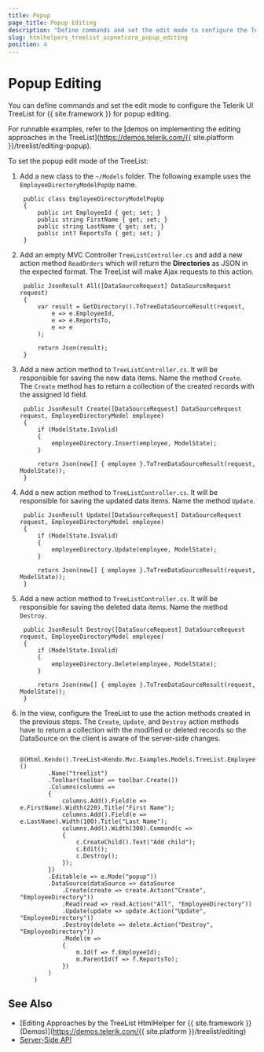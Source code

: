 ```yaml
---
title: Popup
page_title: Popup Editing
description: "Define commands and set the edit mode to configure the Telerik UI TreeList component for {{ site.framework }} for popup editing."
slug: htmlhelpers_treelist_aspnetcore_popup_editing
position: 4
---
```


# Popup Editing

You can define commands and set the edit mode to configure the Telerik UI TreeList for {{ site.framework }} for popup editing.

For runnable examples, refer to the [demos on implementing the editing approaches in the TreeList](https://demos.telerik.com/{{ site.platform }}/treelist/editing-popup).

To set the popup edit mode of the TreeList:

1. Add a new class to the `~/Models` folder. The following example uses the `EmployeeDirectoryModelPopUp` name.

        public class EmployeeDirectoryModelPopUp
        {
            public int EmployeeId { get; set; }
            public string FirstName { get; set; }
            public string LastName { get; set; }
            public int? ReportsTo { get; set; }
        }

1. Add an empty MVC Controller `TreeListController.cs` and add a new action method `ReadOrders` which will return the **Directories** as JSON in the expected format. The TreeList will make Ajax requests to this action.

        public JsonResult All([DataSourceRequest] DataSourceRequest request)
        {
            var result = GetDirectory().ToTreeDataSourceResult(request,
                e => e.EmployeeId,
                e => e.ReportsTo,
                e => e
            );

            return Json(result);
        }

1. Add a new action method to `TreeListController.cs`. It will be responsible for saving the new data items. Name the method `Create`.  The `Create` method has to return a collection of the created records with the assigned Id field.

        public JsonResult Create([DataSourceRequest] DataSourceRequest request, EmployeeDirectoryModel employee)
        {
            if (ModelState.IsValid)
            {
                employeeDirectory.Insert(employee, ModelState);
            }

            return Json(new[] { employee }.ToTreeDataSourceResult(request, ModelState));
        }

1. Add a new action method to `TreeListController.cs`. It will be responsible for saving the updated data items. Name the method `Update`.

        public JsonResult Update([DataSourceRequest] DataSourceRequest request, EmployeeDirectoryModel employee)
        {
            if (ModelState.IsValid)
            {
                employeeDirectory.Update(employee, ModelState);
            }

            return Json(new[] { employee }.ToTreeDataSourceResult(request, ModelState));
        }

1. Add a new action method to `TreeListController.cs`. It will be responsible for saving the deleted data items. Name the method `Destroy`.

        public JsonResult Destroy([DataSourceRequest] DataSourceRequest request, EmployeeDirectoryModel employee)
        {
            if (ModelState.IsValid)
            {
                employeeDirectory.Delete(employee, ModelState);
            }

            return Json(new[] { employee }.ToTreeDataSourceResult(request, ModelState));
        }

1. In the view, configure the TreeList to use the action methods created in the previous steps. The `Create`, `Update`, and `Destroy` action methods have to return a collection with the modified or deleted records so the DataSource on the client is aware of the server-side changes.

    ```HtmlHelper
        @(Html.Kendo().TreeList<Kendo.Mvc.Examples.Models.TreeList.EmployeeDirectoryModelPopUp>()
            .Name("treelist")
            .Toolbar(toolbar => toolbar.Create())
            .Columns(columns =>
            {
                columns.Add().Field(e => e.FirstName).Width(220).Title("First Name");
                columns.Add().Field(e => e.LastName).Width(100).Title("Last Name");
                columns.Add().Width(300).Command(c =>
                {
                    c.CreateChild().Text("Add child");
                    c.Edit();
                    c.Destroy();
                });
            })
            .Editable(e => e.Mode("popup"))
            .DataSource(dataSource => dataSource
                .Create(create => create.Action("Create", "EmployeeDirectory"))
                .Read(read => read.Action("All", "EmployeeDirectory"))
                .Update(update => update.Action("Update", "EmployeeDirectory"))
                .Destroy(delete => delete.Action("Destroy", "EmployeeDirectory"))
                .Model(m =>
                {
                    m.Id(f => f.EmployeeId);
                    m.ParentId(f => f.ReportsTo);
                })
            )
        )	  
    ```
## See Also

* [Editing Approaches by the TreeList HtmlHelper for {{ site.framework }} (Demos)](https://demos.telerik.com/{{ site.platform }}/treelist/editing)
* [Server-Side API](/api/treelist)
